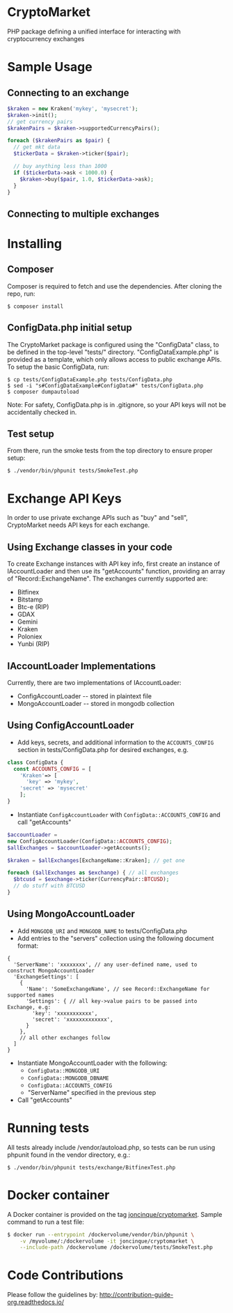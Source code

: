 # CryptoMarket
PHP package defining a unified interface for interacting with cryptocurrency exchanges

# Sample Usage

## Connecting to an exchange

```php
$kraken = new Kraken('mykey', 'mysecret');
$kraken->init();
// get currency pairs
$krakenPairs = $kraken->supportedCurrencyPairs();

foreach ($krakenPairs as $pair) {
  // get mkt data
  $tickerData = $kraken->ticker($pair);

  // buy anything less than 1000
  if ($tickerData->ask < 1000.0) {
    $kraken->buy($pair, 1.0, $tickerData->ask);
  }
}
```

## Connecting to multiple exchanges

# Installing

## Composer

Composer is required to fetch and use the dependencies.  After cloning the repo,
run:

    $ composer install

## ConfigData.php initial setup

The CryptoMarket package is configured using the "ConfigData" class, to 
be defined in the top-level "tests/" directory.  "ConfigDataExample.php" 
is provided as a template, which only allows access to public exchange APIs. To
setup the basic ConfigData, run:

    $ cp tests/ConfigDataExample.php tests/ConfigData.php
    $ sed -i "s#ConfigDataExample#ConfigData#" tests/ConfigData.php
    $ composer dumpautoload

Note: For safety, ConfigData.php is in .gitignore, so your API keys will 
not be accidentally checked in.

## Test setup

From there, run the smoke tests from the top directory to ensure proper setup:

    $ ./vendor/bin/phpunit tests/SmokeTest.php

# Exchange API Keys

In order to use private exchange APIs such as "buy" and "sell", CryptoMarket 
needs API keys for each exchange.

## Using Exchange classes in your code

To create Exchange instances with API key info, first create an instance of 
IAccountLoader and then use its "getAccounts" function, providing an array of 
"Record::ExchangeName".  The exchanges currently supported are:

  * Bitfinex
  * Bitstamp
  * Btc-e (RIP)
  * GDAX
  * Gemini
  * Kraken
  * Poloniex
  * Yunbi (RIP)

## IAccountLoader Implementations

Currently, there are two implementations of IAccountLoader: 

  * ConfigAccountLoader -- stored in plaintext file
  * MongoAccountLoader -- stored in mongodb collection

## Using ConfigAccountLoader

  * Add keys, secrets, and additional information to the `ACCOUNTS_CONFIG` section
  in tests/ConfigData.php for desired exchanges, e.g.

```php
class ConfigData {
  const ACCOUNTS_CONFIG = [
    'Kraken'=> [
      'key' => 'mykey',
    'secret' => 'mysecret'
    ];
}
```

  * Instantiate `ConfigAccountLoader` with `ConfigData::ACCOUNTS_CONFIG` and call "getAccounts"

```php
$accountLoader =
new ConfigAccountLoader(ConfigData::ACCOUNTS_CONFIG);
$allExchanges = $accountLoader->getAccounts();

$kraken = $allExchanges[ExchangeName::Kraken]; // get one

foreach ($allExchanges as $exchange) { // all exchanges
  $btcusd = $exchange->ticker(CurrencyPair::BTCUSD);
  // do stuff with BTCUSD
}
```

## Using MongoAccountLoader

  * Add `MONGODB_URI` and `MONGODB_NAME` to tests/ConfigData.php
  * Add entries to the "servers" collection using the following document format:

```
{
  'ServerName': 'xxxxxxxx', // any user-defined name, used to construct MongoAccountLoader
  'ExchangeSettings': [
    {
      'Name': 'SomeExchangeName', // see Record::ExchangeName for supported names
      'Settings': { // all key->value pairs to be passed into Exchange, e.g:
        'key': 'xxxxxxxxxxx',
        'secret': 'xxxxxxxxxxxxx',
      }
    },
    // all other exchanges follow
  ]
}
```

  * Instantiate MongoAccountLoader with the following:
    - `ConfigData::MONGODB_URI`
    - `ConfigData::MONGODB_DBNAME`
    - `ConfigData::ACCOUNTS_CONFIG`
    - "ServerName" specified in the previous step
  * Call "getAccounts"

# Running tests

All tests already include /vendor/autoload.php, so tests can be run using phpunit
found in the vendor directory, e.g.:

    $ ./vendor/bin/phpunit tests/exchange/BitfinexTest.php

# Docker container

A Docker container is provided on the tag [joncinque/cryptomarket](https://hub.docker.com/r/joncinque/cryptomarket/).
Sample command to run a test file:

```bash
$ docker run --entrypoint /dockervolume/vendor/bin/phpunit \
    -v /myvolume/:/dockervolume -it joncinque/cryptomarket \
    --include-path /dockervolume /dockervolume/tests/SmokeTest.php
```
    
# Code Contributions

Please follow the guidelines by: http://contribution-guide-org.readthedocs.io/

